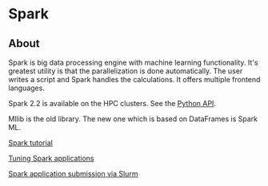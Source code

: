 # Spark

## About

Spark is big data processing engine with machine learning functionality. It's greatest utility is that the parallelization is done automatically. The user writes a script and Spark handles the calculations. It offers multiple frontend languages.

Spark 2.2 is available on the HPC clusters. See the [Python API](https://spark.apache.org/docs/2.2.0/api/python/index.html).

Mllib is the old library. The new one which is based on DataFrames is Spark ML.

[Spark tutorial](https://researchcomputing.princeton.edu/computational-hardware/hadoop/spark-tut)

[Tuning Spark applications](https://researchcomputing.princeton.edu/computational-hardware/hadoop/spark-memory)

[Spark application submission via Slurm](https://researchcomputing.princeton.edu/faq/spark-via-slurm)
